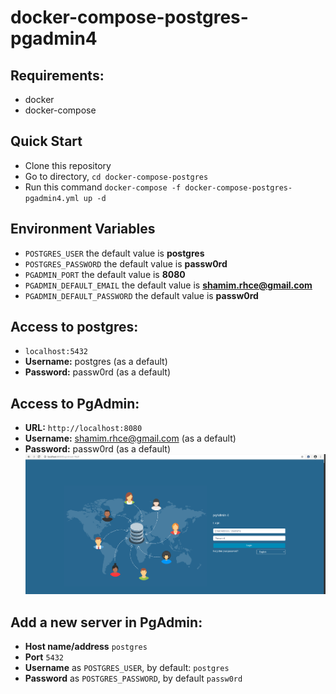 # docker-compose-postgres-pgadmin4

## Requirements:
- docker
- docker-compose

## Quick Start
- Clone this repository
- Go to directory,  `cd docker-compose-postgres`
- Run this command `docker-compose -f docker-compose-postgres-pgadmin4.yml up -d`


## Environment Variables

- `POSTGRES_USER` the default value is **postgres**
- `POSTGRES_PASSWORD` the default value is **passw0rd**
- `PGADMIN_PORT` the default value is **8080**
- `PGADMIN_DEFAULT_EMAIL` the default value is **shamim.rhce@gmail.com**
- `PGADMIN_DEFAULT_PASSWORD` the default value is **passw0rd**

## Access to postgres: 
- `localhost:5432`
- **Username:** postgres (as a default)
- **Password:** passw0rd (as a default)

## Access to PgAdmin: 
- **URL:** `http://localhost:8080`
- **Username:** shamim.rhce@gmail.com (as a default)
- **Password:** passw0rd (as a default)
![pgadmin_login_page](./images/pgadmin_login_page.png)

## Add a new server in PgAdmin:
- **Host name/address** `postgres`
- **Port** `5432`
- **Username** as `POSTGRES_USER`, by default: `postgres`
- **Password** as `POSTGRES_PASSWORD`, by default `passw0rd`